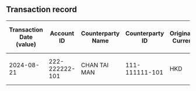 ## Transaction record
| Transaction Date (value) | Account ID | Counterparty Name | Counterparty ID | Originating Currency | Originating Amount | Debit Credit Indicator | Beneficiary Bank Raw | Originator Bank Raw | Beneficiary Name | Originator Account Number | Transaction Type Source | Transaction Code Description | Sending Bank Account Number | Sending Bank Address | Converted Amount | Fraud payment |
| --- | --- | --- | --- | --- | --- | --- | --- | --- | --- | --- | --- | --- | --- | --- | --- | --- |
| 2024-08-21 | 222-222222-101 | CHAN TAI MAN | 111-111111-101 | HKD | 1244 | D | NaN | NaN | CHAN TAI MAN | 222-222222-101 | DUTF | ATM TRANSFER UNRELATED WITHDRAWAL | NaN | NaN | 1244 | 1 |